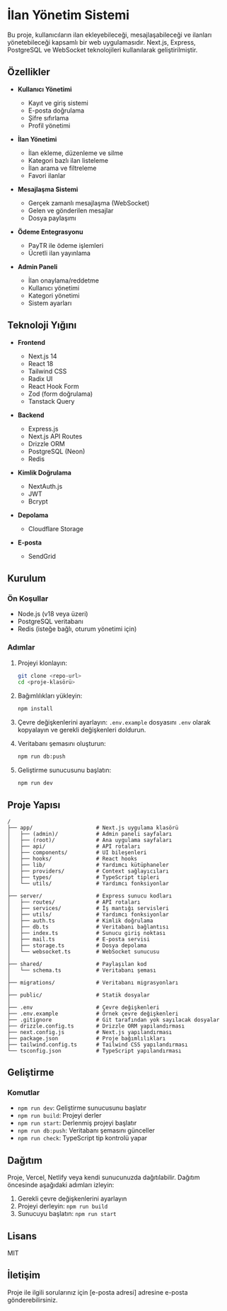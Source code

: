 # İlan Yönetim Sistemi

Bu proje, kullanıcıların ilan ekleyebileceği, mesajlaşabileceği ve ilanları yönetebileceği kapsamlı bir web uygulamasıdır. Next.js, Express, PostgreSQL ve WebSocket teknolojileri kullanılarak geliştirilmiştir.

## Özellikler

- **Kullanıcı Yönetimi**
  - Kayıt ve giriş sistemi
  - E-posta doğrulama
  - Şifre sıfırlama
  - Profil yönetimi

- **İlan Yönetimi**
  - İlan ekleme, düzenleme ve silme
  - Kategori bazlı ilan listeleme
  - İlan arama ve filtreleme
  - Favori ilanlar

- **Mesajlaşma Sistemi**
  - Gerçek zamanlı mesajlaşma (WebSocket)
  - Gelen ve gönderilen mesajlar
  - Dosya paylaşımı

- **Ödeme Entegrasyonu**
  - PayTR ile ödeme işlemleri
  - Ücretli ilan yayınlama

- **Admin Paneli**
  - İlan onaylama/reddetme
  - Kullanıcı yönetimi
  - Kategori yönetimi
  - Sistem ayarları

## Teknoloji Yığını

- **Frontend**
  - Next.js 14
  - React 18
  - Tailwind CSS
  - Radix UI
  - React Hook Form
  - Zod (form doğrulama)
  - Tanstack Query

- **Backend**
  - Express.js
  - Next.js API Routes
  - Drizzle ORM
  - PostgreSQL (Neon)
  - Redis

- **Kimlik Doğrulama**
  - NextAuth.js
  - JWT
  - Bcrypt

- **Depolama**
  - Cloudflare Storage

- **E-posta**
  - SendGrid

## Kurulum

### Ön Koşullar

- Node.js (v18 veya üzeri)
- PostgreSQL veritabanı
- Redis (isteğe bağlı, oturum yönetimi için)

### Adımlar

1. Projeyi klonlayın:
   ```bash
   git clone <repo-url>
   cd <proje-klasörü>
   ```

2. Bağımlılıkları yükleyin:
   ```bash
   npm install
   ```

3. Çevre değişkenlerini ayarlayın:
   `.env.example` dosyasını `.env` olarak kopyalayın ve gerekli değişkenleri doldurun.

4. Veritabanı şemasını oluşturun:
   ```bash
   npm run db:push
   ```

5. Geliştirme sunucusunu başlatın:
   ```bash
   npm run dev
   ```

## Proje Yapısı

```
/
├── app/                    # Next.js uygulama klasörü
│   ├── (admin)/            # Admin paneli sayfaları
│   ├── (root)/             # Ana uygulama sayfaları
│   ├── api/                # API rotaları
│   ├── components/         # UI bileşenleri
│   ├── hooks/              # React hooks
│   ├── lib/                # Yardımcı kütüphaneler
│   ├── providers/          # Context sağlayıcıları
│   ├── types/              # TypeScript tipleri
│   └── utils/              # Yardımcı fonksiyonlar
│
├── server/                 # Express sunucu kodları
│   ├── routes/             # API rotaları
│   ├── services/           # İş mantığı servisleri
│   ├── utils/              # Yardımcı fonksiyonlar
│   ├── auth.ts             # Kimlik doğrulama
│   ├── db.ts               # Veritabanı bağlantısı
│   ├── index.ts            # Sunucu giriş noktası
│   ├── mail.ts             # E-posta servisi
│   ├── storage.ts          # Dosya depolama
│   └── websocket.ts        # WebSocket sunucusu
│
├── shared/                 # Paylaşılan kod
│   └── schema.ts           # Veritabanı şeması
│
├── migrations/             # Veritabanı migrasyonları
│
├── public/                 # Statik dosyalar
│
├── .env                    # Çevre değişkenleri
├── .env.example            # Örnek çevre değişkenleri
├── .gitignore              # Git tarafından yok sayılacak dosyalar
├── drizzle.config.ts       # Drizzle ORM yapılandırması
├── next.config.js          # Next.js yapılandırması
├── package.json            # Proje bağımlılıkları
├── tailwind.config.ts      # Tailwind CSS yapılandırması
└── tsconfig.json           # TypeScript yapılandırması
```

## Geliştirme

### Komutlar

- `npm run dev`: Geliştirme sunucusunu başlatır
- `npm run build`: Projeyi derler
- `npm run start`: Derlenmiş projeyi başlatır
- `npm run db:push`: Veritabanı şemasını günceller
- `npm run check`: TypeScript tip kontrolü yapar

## Dağıtım

Proje, Vercel, Netlify veya kendi sunucunuzda dağıtılabilir. Dağıtım öncesinde aşağıdaki adımları izleyin:

1. Gerekli çevre değişkenlerini ayarlayın
2. Projeyi derleyin: `npm run build`
3. Sunucuyu başlatın: `npm run start`

## Lisans

MIT

## İletişim

Proje ile ilgili sorularınız için [e-posta adresi] adresine e-posta gönderebilirsiniz. 